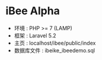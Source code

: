 # iBee Alpha
- 环境 : PHP >= 7 (LAMP)
- 框架 : Laravel 5.2
- 主页 : localhost/ibee/public/index
- 数据库文件 : ibeike_ibeedemo.sql
